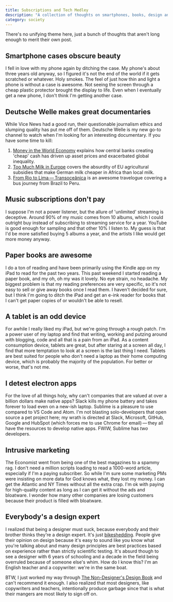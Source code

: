 ```yaml
---
title: Subscriptions and Tech Medley
description: "A collection of thoughts on smartphones, books, design and why I canceled my Apple Music and Economist subscriptions."  
category: society
---
```


There's no unifying theme here, just a bunch of thoughts that aren't long enough to merit their own post. 

## Smartphone cases obscure beauty  

I fell in love with my phone again by ditching the case. My phone's about three years old anyway, so I figured it's not the end of the world if it gets scratched or whatever. Holy smokes. The feel of just how thin and light a phone is without a case is awesome. Not seeing the screen through a cheap plastic protector brought the display to life. Even when I eventually get a new phone, I don't think I'm getting another case. 

## Deutsche Welle makes great documentaries 

While Vice News had a good run, their questionable journalism ethics and slumping quality has put me off of them. Deutsche Welle is my new go-to channel to watch when I'm looking for an interesting documentary. If you have some time to kill:  
1. [Money in the World Economy][mwe] explains how central banks creating 'cheap' cash has driven up asset prices and exacerbated global inequality. 
2. [Too Much Milk in Europe][tmm] covers the absurdity of EU agricultural subsidies that make German milk cheaper in Africa than local milk. 
3. [From Rio to Lima&thinsp;—&thinsp;Transoceânica][rlt] is an awesome travelogue covering a bus journey from Brazil to Peru. 

## Music subscriptions don't pay 

I suppose I'm not a power listener, but the allure of 'unlimited' streaming is deceptive. Around 90% of my music comes from 10 albums, which I could outright buy instead of subscribing to streaming service for a year. YouTube is good enough for sampling and that other 10% I listen to. My guess is that I'd be more satisfied buying 5 albums a year, and the artists I like would get more money anyway. 

## Paper books are awesome 

I do a ton of reading and have been primarily using the Kindle app on my iPad to read for the past two years. This past weekend I started reading a paper book, and my oh, oh my was it lovely. No eye strain, no headache. My biggest problem is that my reading preferences are very specific, so it's not easy to sell or give away books once I read them. I haven't decided for sure, but I think I'm going to ditch the iPad and get an e-ink reader for books that I can't get paper copies of or wouldn't be able to resell.  

## A tablet is an odd device 

For awhile I really liked my iPad, but we're going through a rough patch. I'm a power user of my laptop and find that writing, working and putzing around with blogging, code and all that is a pain from an iPad. As a content consumption device, tablets are great, but after staring at a screen all day, I find that more temptation to look at a screen is the last thing I need. Tablets are best suited for people who don't need a laptop as their home computing device, which is probably the majority of the population. For better or worse, that's not me. 

## I detest electron apps 

For the love of all things holy, why can't companies that are valued at over a billion dollars make native apps? Slack kills my phone battery and takes forever to load even on a new-ish laptop. Sublime is a pleasure to use compared to VS Code and Atom. I'm not blasting solo-developers that open source a pet project here; my wrath is directed at Slack, Microsoft, GitHub, Google and HubSpot (which forces me to use Chrome for email)&thinsp;—&thinsp;they all have the resources to develop native apps. FWIW, Sublime has *two* developers.  

## Intrusive marketing

The Economist went from being one of the best magazines to a spammy rag. I don't need a million scripts loading to read a 1000-word article, especially if I'm a paying subscriber. So while I'm sure some marketing PMs were insisting on more data for God knows what, they lost my money. I can get the Atlantic and NY Times without all the extra crap. I'm ok with paying for high-quality content as long as I can get it without the ads and bloatware. I wonder how many other companies are losing customers because their product is filled with bloatware. 

## Everybody's a design expert 

I realized that being a designer must suck, because everybody and their brother thinks they're a design expert. It's just [bikeshedding][bks]. People give their opinion on design because it's easy to sound like you know what you're talking about and many design principles are best practices based on experience rather than strictly scientific testing. It's absurd though to see a designer with 6 years of schooling and a decade in the field being overruled because of someone else's whim. How do I know this? I'm an English teacher and a copywriter: we're in the same boat. 

BTW, I just worked my way through [The Non-Designer's Design Book][ndd] and can't recommend it enough. I also realized that most designers, like copywriters and teachers, intentionally produce garbage since that is what their mangers are most likely to sign off on. 



[mwe]: https://www.youtube.com/watch?v=t6m49vNjEGs 
[tmm]: https://www.youtube.com/watch?v=7KPWLSVn0ko
[rlt]: https://www.youtube.com/watch?v=C_ODFlqURxY
[bks]: https://en.wiktionary.org/wiki/bikeshedding
[ndd]: http://www.powells.com/book/-9781566091596 